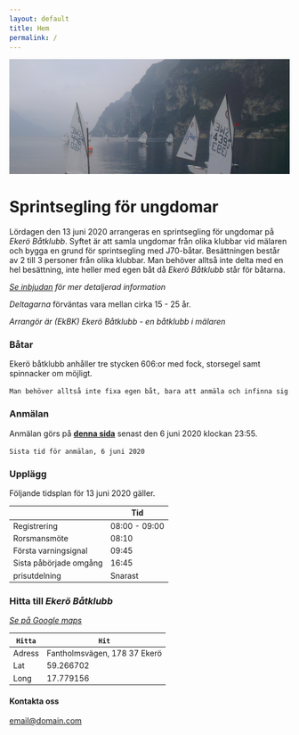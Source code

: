 ```yaml
---
layout: default
title: Hem
permalink: /
---
```


![alt text](/images/garda.png "Gardasjön")

# Sprintsegling för ungdomar
Lördagen den 13 juni 2020 arrangeras en sprintsegling för ungdomar på *Ekerö Båtklubb*. Syftet är att samla ungdomar från olika klubbar vid mälaren och bygga en grund för sprintsegling med J70-båtar.
Besättningen består av 2 till 3 personer från olika klubbar. Man behöver alltså inte delta med en hel besättning, inte heller med egen båt då *Ekerö Båtklubb* står för båtarna.

[*Se inbjudan*](/_posts/Inbjudan) *för mer detaljerad information*

*Deltagarna* förväntas vara mellan cirka 15 - 25 år.

*Arrangör är*
*(EkBK) Ekerö Båtklubb - en båtklubb i mälaren*


### Båtar
Ekerö båtklubb anhåller tre stycken 606:or med fock, storsegel samt spinnacker om möjligt.

`Man behöver alltså inte fixa egen båt, bara att anmäla och infinna sig`

### Anmälan
Anmälan görs på **[denna sida](/anmalan)**
senast den 6 juni 2020 klockan 23:55.

`Sista tid för anmälan, 6 juni 2020`



### Upplägg
Följande tidsplan för 13 juni 2020 gäller.

|                           |Tid            |
|---------------------------|---------------|
| Registrering              | 08:00 - 09:00 |
| Rorsmansmöte              | 08:10         |
| Första varningsignal      | 09:45         |
| Sista påbörjade omgång    | 16:45         |
| prisutdelning             | Snarast       |

### Hitta till *Ekerö Båtklubb*
[*Se på Google maps*](https://www.google.com/maps/place/Eker%C3%B6+B%C3%A5tklubb/@59.2667027,17.7786075,19z/data=!4m5!3m4!1s0x465f7363b2d89bd5:0x28df1a2204b29069!8m2!3d59.2666787!4d17.7789856)

|`Hitta`       | `Hit`                          |
|--------------|--------------------------------|
|Adress        | Fantholmsvägen, 178 37 Ekerö   |
|Lat           | 59.266702                      |
|Long          | 17.779156                      |


#### Kontakta oss

[email@domain.com](mailto:email@domain.com)
